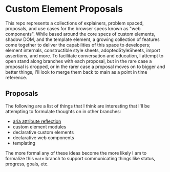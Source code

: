 # Custom Element Proposals

This repo represents a collections of explainers, problem spaced, proposals, and use cases for the browser specs known as "web components". While based around the core specs of custom elements, shadow DOM, and the template element, a growing collection of features come together to deliver the capabilities of this space to developers; element internals, constructible style sheets, adoptedStyleSheets, import assertions, and more. To facilitate conversation and education, I attempt to open stand along branches with each proposal, but in the rare case a proposal is dropped, or in the rarer case a proposal moves on to bigger and better things, I'll look to merge them back to main as a point in time reference.

## Proposals

The following are a list of things that I think are interesting that I'll be attempting to formulate thoughts on in other branches:

- [aria attribute reflection](proposals/aria-attribute-reflection/)
- custom element modules
- declarative custom elements
- declarative web components
- templating

The more formal any of these ideas become the more likely I am to formalize this `main` branch to support communicating things like status, progress, goals, etc.
